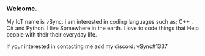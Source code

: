 ### Welcome.
My IoT name is vSync.
i am interested in coding languages such as; C++ , C# and Python.
I live Somewhere in the earth.
I love to code things that Help people with their their everyday life.

If your interested in contacting me add my discord: vSync#1337
